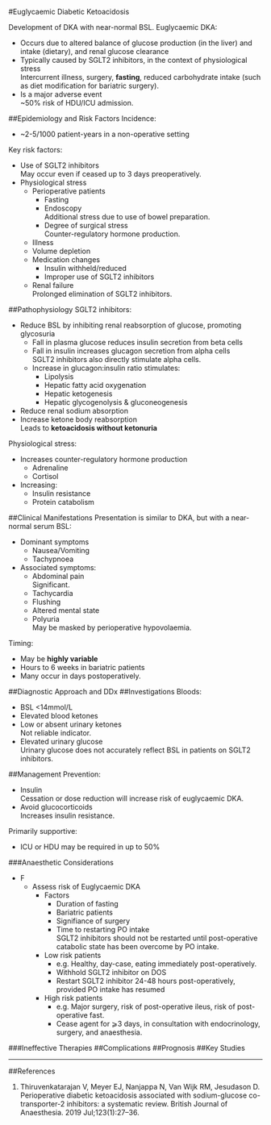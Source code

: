 #Euglycaemic Diabetic Ketoacidosis

Development of DKA with near-normal BSL. Euglycaemic DKA:
* Occurs due to altered balance of glucose production (in the liver) and intake (dietary), and renal glucose clearance
* Typically caused by SGLT2 inhibitors, in the context of physiological stress  
Intercurrent illness, surgery, **fasting**, reduced carbohydrate intake (such as diet modification for bariatric surgery).
* Is a major adverse event  
~50% risk of HDU/ICU admission.


##Epidemiology and Risk Factors
Incidence:
* ~2-5/1000 patient-years in a non-operative setting


Key risk factors:
* Use of SGLT2 inhibitors  
May occur even if ceased up to 3 days preoperatively.
* Physiological stress
	* Perioperative patients
		* Fasting
		* Endoscopy  
		Additional stress due to use of bowel preparation.
		* Degree of surgical stress  
		Counter-regulatory hormone production.
	* Illness
	* Volume depletion
	* Medication changes
		* Insulin withheld/reduced
		* Improper use of SGLT2 inhibitors
	* Renal failure  
	Prolonged elimination of SGLT2 inhibitors.

##Pathophysiology
SGLT2 inhibitors:
* Reduce BSL by inhibiting renal reabsorption of glucose, promoting glycosuria
	* Fall in plasma glucose reduces insulin secretion from beta cells
	* Fall in insulin increases glucagon secretion from alpha cells  
	SGLT2 inhibitors also directly stimulate alpha cells.
	* Increase in glucagon:insulin ratio stimulates:
		* Lipolysis
		* Hepatic fatty acid oxygenation
		* Hepatic ketogenesis
		* Hepatic glycogenolysis & gluconeogenesis
* Reduce renal sodium absorption
* Increase ketone body reabsorption  
Leads to **ketoacidosis without ketonuria**


Physiological stress:
* Increases counter-regulatory hormone production
	* Adrenaline
	* Cortisol
* Increasing:
	* Insulin resistance
	* Protein catabolism

##Clinical Manifestations
Presentation is similar to DKA, but with a near-normal serum BSL:
* Dominant symptoms
	* Nausea/Vomiting
	* Tachypnoea
* Associated symptoms:
	* Abdominal pain  
	Significant.
	* Tachycardia
	* Flushing
	* Altered mental state
	* Polyuria  
	May be masked by perioperative hypovolaemia.


Timing:
* May be **highly variable**
* Hours to 6 weeks in bariatric patients
* Many occur in days postoperatively.


##Diagnostic Approach and DDx
##Investigations
Bloods:
* BSL <14mmol/L
* Elevated blood ketones
* Low or absent urinary ketones  
Not reliable indicator.
* Elevated urinary glucose  
Urinary glucose does not accurately reflect BSL in patients on SGLT2 inhibitors.

##Management
Prevention:
* Insulin  
Cessation or dose reduction will increase risk of euglycaemic DKA.
* Avoid glucocorticoids  
Increases insulin resistance.

Primarily supportive:
* ICU or HDU may be required in up to 50%

###Anaesthetic Considerations
* F
	* Assess risk of Euglycaemic DKA
		* Factors
			* Duration of fasting
			* Bariatric patients
			* Signifiance of surgery
			* Time to restarting PO intake  
			SGLT2 inhibitors should not be restarted until post-operative catabolic state has been overcome by PO intake.
		* Low risk patients
			* e.g. Healthy, day-case, eating immediately post-operatively.
			* Withhold SGLT2 inhibitor on DOS  
			* Restart SGLT2 inhibitor 24-48 hours post-operatively, provided PO intake has resumed
		* High risk patients
			* e.g. Major surgery, risk of post-operative ileus, risk of post-operative fast.
			* Cease agent for ⩾3 days, in consultation with endocrinology, surgery, and anaesthesia.

###Ineffective Therapies
##Complications
##Prognosis
##Key Studies

---
##References
1. Thiruvenkatarajan V, Meyer EJ, Nanjappa N, Van Wijk RM, Jesudason D. Perioperative diabetic ketoacidosis associated with sodium-glucose co-transporter-2 inhibitors: a systematic review. British Journal of Anaesthesia. 2019 Jul;123(1):27–36. 

